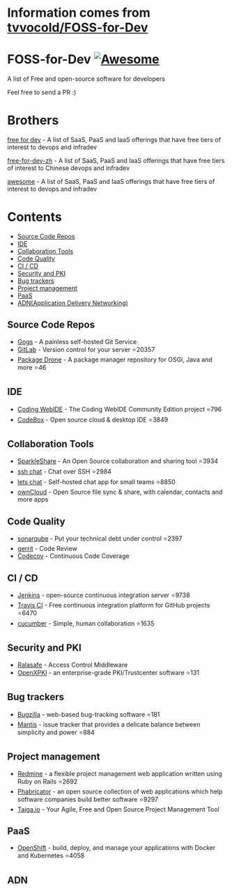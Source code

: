 # Information comes from [tvvocold/FOSS-for-Dev](https://github.com/tvvocold/FOSS-for-Dev)
# FOSS-for-Dev  [![Awesome](https://cdn.rawgit.com/sindresorhus/awesome/d7305f38d29fed78fa85652e3a63e154dd8e8829/media/badge.svg)](https://github.com/sindresorhus/awesome)
A list of Free and open-source software for developers

 
Feel free to send a PR :)
# Brothers
[free for dev](https://github.com/ripienaar/free-for-dev) - A list of SaaS, PaaS and IaaS offerings that have free tiers of interest to devops and infradev

[free-for-dev-zh](https://github.com/qinghuaiorg/free-for-dev-zh) - A list of SaaS, PaaS and IaaS offerings that have free tiers of interest to Chinese devops and infradev

[awesome](https://github.com/sindresorhus/awesome) - A list of SaaS, PaaS and IaaS offerings that have free tiers of interest to devops and infradev


# Contents
   * [Source Code Repos](#source-code-repos)
   * [IDE](#ide)
   * [Collaboration Tools](#collaboration-tools)
   * [Code Quality](#code-quality)
   * [CI / CD](#ci--cd)
   * [Security and PKI](#security-and-pki)
   * [Bug trackers](#bug-trackers)
   * [Project management](#project-management)
   * [PaaS](#paas)
   * [ADN(Application Delivery Networking)](#adn)


## Source Code Repos 

 * [Gogs](https://github.com/gogits/gogs)  - A painless self-hosted Git Service 
 * [GitLab](https://github.com/gitlabhq/gitlabhq) - Version control for your server :star:20357
 * [Package Drone](https://github.com/eclipse/packagedrone) - A package manager repository for OSGi, Java and more :star:46


## IDE 

 * [Coding WebIDE](https://github.com/Coding/WebIDE) - The Coding WebIDE Community Edition project :star:796
 * [CodeBox](https://github.com/CodeboxIDE/codebox) - Open source cloud & desktop IDE :star:3849


## Collaboration Tools

 * [SparkleShare](https://github.com/hbons/SparkleShare) - An Open Source collaboration and sharing tool :star:3934
 * [ssh chat](https://github.com/shazow/ssh-chat) - Chat over SSH  :star:2984
 * [lets chat](https://github.com/sdelements/lets-chat) - Self-hosted chat app for small teams :star:8850
 * [ownCloud](https://owncloud.org) - Open Source file sync & share, with calendar, contacts and more apps

## Code Quality

 * [sonarqube](https://github.com/SonarSource/sonarqube) - Put your technical debt under control :star:2397
 * [gerrit](https://gerrit.googlesource.com/) - Code Review
 * [Codecov](https://codecov.io/) - Continuous Code Coverage


## CI / CD

 * [Jenkins](https://github.com/jenkinsci/jenkins) - open-source continuous integration server :star:9738
 * [Travis CI](https://github.com/travis-ci/travis-ci) - Free continuous integration platform for GitHub projects :star:6470
 * [cucumber](https://github.com/cucumber/cucumber) - Simple, human collaboration  :star:1635


## Security and PKI

 * [Ralasafe](http://sourceforge.net/projects/ralasafe/) - Access Control Middleware
 * [OpenXPKI](https://github.com/openxpki/openxpki) - an enterprise-grade PKI/Trustcenter software :star:131


## Bug trackers

* [Bugzilla](https://github.com/bugzilla/bugzilla) - web-based bug-tracking software :star:181
* [Mantis](https://github.com/mantisbt/mantisbt) - issue tracker that provides a delicate balance between simplicity and power :star:884


## Project management
* [Redmine](https://github.com/redmine/redmine) - a flexible project management web application written using Ruby on Rails :star:2692
* [Phabricator](https://github.com/phacility/phabricator) - an open source collection of web applications which help software companies build better software :star:9297
* [Taiga.io](https://github.com/taigaio) - Your Agile, Free and Open Source Project Management Tool

## PaaS

 * [OpenShift](https://github.com/openshift/origin) - build, deploy, and manage your applications with Docker and Kubernetes :star:4058

## ADN 
  
 

